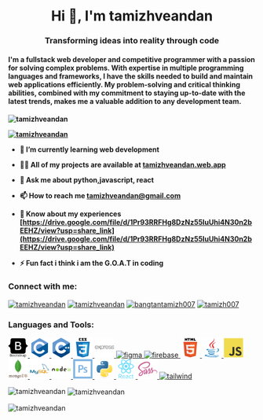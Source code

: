 <h1 align="center">Hi 👋, I'm tamizhveandan</h1>
<h3 align="center">Transforming ideas into reality through code</h3>
<h4>I'm a fullstack web developer and competitive programmer with a passion for solving complex problems. With
expertise in multiple programming languages and frameworks, I have the skills needed to build and maintain web
applications efficiently. My problem-solving and critical thinking abilities, combined with my commitment to staying
up-to-date with the latest trends, makes me a valuable addition to any development team.<h4/>

<p align="left"> <img src="https://komarev.com/ghpvc/?username=tamizhveandan&label=Profile%20views&color=0e75b6&style=flat" alt="tamizhveandan" /> </p>

<p align="left"> <a href="https://github.com/ryo-ma/github-profile-trophy"><img src="https://github-profile-trophy.vercel.app/?username=tamizhveandan" alt="tamizhveandan" /></a> </p>

- 🌱 I’m currently learning **web development**

- 👨‍💻 All of my projects are available at [tamizhveandan.web.app](tamizhveandan.web.app)

- 💬 Ask me about **python,javascript, react**

- 📫 How to reach me **tamizhveandan@gmail.com**

- 📄 Know about my experiences [https://drive.google.com/file/d/1Pr93RRFHg8DzNz55IuUhi4N30n2bEEHZ/view?usp=share_link](https://drive.google.com/file/d/1Pr93RRFHg8DzNz55IuUhi4N30n2bEEHZ/view?usp=share_link)

- ⚡ Fun fact **i think i am the G.O.A.T in coding**

<h3 align="left">Connect with me:</h3>
<p align="left">
<a href="https://linkedin.com/in/tamizhveandan" target="blank"><img align="center" src="https://raw.githubusercontent.com/rahuldkjain/github-profile-readme-generator/master/src/images/icons/Social/linked-in-alt.svg" alt="tamizhveandan" height="30" width="40" /></a>
<a href="https://fb.com/tamizhveandan" target="blank"><img align="center" src="https://raw.githubusercontent.com/rahuldkjain/github-profile-readme-generator/master/src/images/icons/Social/facebook.svg" alt="tamizhveandan" height="30" width="40" /></a>
<a href="https://instagram.com/bangtantamizh007" target="blank"><img align="center" src="https://raw.githubusercontent.com/rahuldkjain/github-profile-readme-generator/master/src/images/icons/Social/instagram.svg" alt="bangtantamizh007" height="30" width="40" /></a>
<a href="https://www.leetcode.com/tamizh007" target="blank"><img align="center" src="https://raw.githubusercontent.com/rahuldkjain/github-profile-readme-generator/master/src/images/icons/Social/leet-code.svg" alt="tamizh007" height="30" width="40" /></a>
</p>

<h3 align="left">Languages and Tools:</h3>
<p align="left"> <a href="https://getbootstrap.com" target="_blank" rel="noreferrer"> <img src="https://raw.githubusercontent.com/devicons/devicon/master/icons/bootstrap/bootstrap-plain-wordmark.svg" alt="bootstrap" width="40" height="40"/> </a> <a href="https://www.cprogramming.com/" target="_blank" rel="noreferrer"> <img src="https://raw.githubusercontent.com/devicons/devicon/master/icons/c/c-original.svg" alt="c" width="40" height="40"/> </a> <a href="https://www.w3schools.com/cpp/" target="_blank" rel="noreferrer"> <img src="https://raw.githubusercontent.com/devicons/devicon/master/icons/cplusplus/cplusplus-original.svg" alt="cplusplus" width="40" height="40"/> </a> <a href="https://www.w3schools.com/css/" target="_blank" rel="noreferrer"> <img src="https://raw.githubusercontent.com/devicons/devicon/master/icons/css3/css3-original-wordmark.svg" alt="css3" width="40" height="40"/> </a> <a href="https://expressjs.com" target="_blank" rel="noreferrer"> <img src="https://raw.githubusercontent.com/devicons/devicon/master/icons/express/express-original-wordmark.svg" alt="express" width="40" height="40"/> </a> <a href="https://www.figma.com/" target="_blank" rel="noreferrer"> <img src="https://www.vectorlogo.zone/logos/figma/figma-icon.svg" alt="figma" width="40" height="40"/> </a> <a href="https://firebase.google.com/" target="_blank" rel="noreferrer"> <img src="https://www.vectorlogo.zone/logos/firebase/firebase-icon.svg" alt="firebase" width="40" height="40"/> </a> <a href="https://www.w3.org/html/" target="_blank" rel="noreferrer"> <img src="https://raw.githubusercontent.com/devicons/devicon/master/icons/html5/html5-original-wordmark.svg" alt="html5" width="40" height="40"/> </a> <a href="https://www.java.com" target="_blank" rel="noreferrer"> <img src="https://raw.githubusercontent.com/devicons/devicon/master/icons/java/java-original.svg" alt="java" width="40" height="40"/> </a> <a href="https://developer.mozilla.org/en-US/docs/Web/JavaScript" target="_blank" rel="noreferrer"> <img src="https://raw.githubusercontent.com/devicons/devicon/master/icons/javascript/javascript-original.svg" alt="javascript" width="40" height="40"/> </a> <a href="https://www.mongodb.com/" target="_blank" rel="noreferrer"> <img src="https://raw.githubusercontent.com/devicons/devicon/master/icons/mongodb/mongodb-original-wordmark.svg" alt="mongodb" width="40" height="40"/> </a> <a href="https://www.mysql.com/" target="_blank" rel="noreferrer"> <img src="https://raw.githubusercontent.com/devicons/devicon/master/icons/mysql/mysql-original-wordmark.svg" alt="mysql" width="40" height="40"/> </a> <a href="https://nodejs.org" target="_blank" rel="noreferrer"> <img src="https://raw.githubusercontent.com/devicons/devicon/master/icons/nodejs/nodejs-original-wordmark.svg" alt="nodejs" width="40" height="40"/> </a> <a href="https://www.photoshop.com/en" target="_blank" rel="noreferrer"> <img src="https://raw.githubusercontent.com/devicons/devicon/master/icons/photoshop/photoshop-line.svg" alt="photoshop" width="40" height="40"/> </a> <a href="https://www.python.org" target="_blank" rel="noreferrer"> <img src="https://raw.githubusercontent.com/devicons/devicon/master/icons/python/python-original.svg" alt="python" width="40" height="40"/> </a> <a href="https://reactjs.org/" target="_blank" rel="noreferrer"> <img src="https://raw.githubusercontent.com/devicons/devicon/master/icons/react/react-original-wordmark.svg" alt="react" width="40" height="40"/> </a> <a href="https://sass-lang.com" target="_blank" rel="noreferrer"> <img src="https://raw.githubusercontent.com/devicons/devicon/master/icons/sass/sass-original.svg" alt="sass" width="40" height="40"/> </a> <a href="https://tailwindcss.com/" target="_blank" rel="noreferrer"> <img src="https://www.vectorlogo.zone/logos/tailwindcss/tailwindcss-icon.svg" alt="tailwind" width="40" height="40"/> </a> </p>

<p><img align="left" src="https://github-readme-stats.vercel.app/api/top-langs?username=tamizhveandan&show_icons=true&locale=en&layout=compact" alt="tamizhveandan" /></p>

<p>&nbsp;<img align="center" src="https://github-readme-stats.vercel.app/api?username=tamizhveandan&show_icons=true&locale=en" alt="tamizhveandan" /></p>

<p><img align="center" src="https://github-readme-streak-stats.herokuapp.com/?user=tamizhveandan&" alt="tamizhveandan" /></p>





